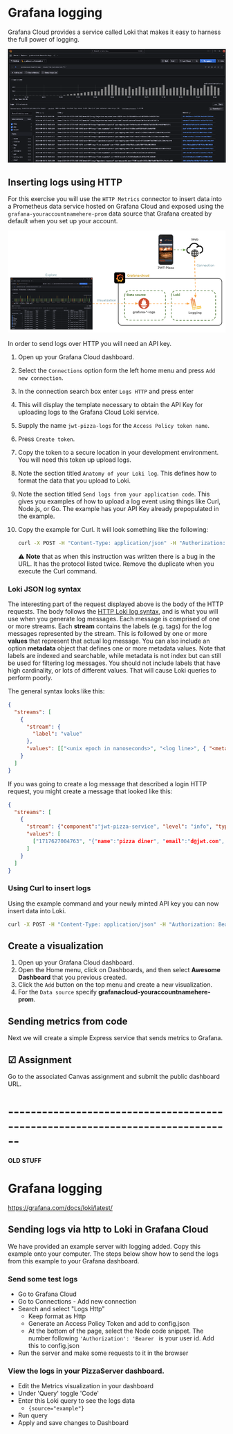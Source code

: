 # Grafana logging

Grafana Cloud provides a service called Loki that makes it easy to harness the full power of logging.

![Grafana log explorer](grafanaLogExplorer.png)

## Inserting logs using HTTP

For this exercise you will use the `HTTP Metrics` connector to insert data into a Prometheus data service hosted on Grafana Cloud and exposed using the `grafana-youraccountnamehere-prom` data source that Grafana created by default when you set up your account.

![Logging overview](loggingOverview.png)

In order to send logs over HTTP you will need an API key.

1. Open up your Grafana Cloud dashboard.
1. Select the `Connections` option form the left home menu and press `Add new connection`.
1. In the connection search box enter `Logs HTTP` and press enter
1. This will display the template necessary to obtain the API Key for uploading logs to the Grafana Cloud Loki service.
1. Supply the name `jwt-pizza-logs` for the `Access Policy token name`.
1. Press `Create token`.
1. Copy the token to a secure location in your development environment. You will need this token up upload logs.
1. Note the section titled `Anatomy of your Loki log`. This defines how to format the data that you upload to Loki.
1. Note the section titled `Send logs from your application code`. This gives you examples of how to upload a log event using things like Curl, Node.js, or Go. The example has your API Key already prepopulated in the example.
1. Copy the example for Curl. It will look something like the following:

   ```sh
   curl -X POST -H "Content-Type: application/json" -H "Authorization: Bearer 111111:glc_111111111111111111=" -d '{"streams": [{"stream": {"Language": "Curl", "source": "Shell"},"values": [["'"$(($(date +%s)*1000000000))"'", "This is my log line"]]}]}' https://https://logs-prod-006.grafana.net/loki/api/v1/push
   ```

   ⚠️ **Note** that as when this instruction was written there is a bug in the URL. It has the protocol listed twice. Remove the duplicate when you execute the Curl command.

### Loki JSON log syntax

The interesting part of the request displayed above is the body of the HTTP requests. The body follows the [HTTP Loki log syntax](https://grafana.com/docs/loki/latest/reference/loki-http-api/), and is what you will use when you generate log messages. Each message is comprised of one or more streams. Each **stream** contains the labels (e.g. tags) for the log messages represented by the stream. This is followed by one or more **values** that represent that actual log message. You can also include an option **metadata** object that defines one or more metadata values. Note that labels are indexed and searchable, while metadata is not index but can still be used for filtering log messages. You should not include labels that have high cardinality, or lots of different values. That will cause Loki queries to perform poorly.

The general syntax looks like this:

```json
{
  "streams": [
    {
      "stream": {
        "label": "value"
      },
      "values": [["<unix epoch in nanoseconds>", "<log line>", { "<metadata label>": "<metadata value>" }]]
    }
  ]
}
```

If you was going to create a log message that described a login HTTP request, you might create a message that looked like this:

```json
{
  "streams": [
    {
      "stream": {"component":"jwt-pizza-service", "level": "info", "type":"http-req"},
      "values": [
        ["1717627004763", "{"name":"pizza diner", "email":"d@jwt.com", "password":"****"}", { "userID":"32", "traceID": "0242ac120002"}]
      ]
    }
  ]
}
```

### Using Curl to insert logs

Using the example command and your newly minted API key you can now insert data into Loki.

```sh
curl -X POST -H "Content-Type: application/json" -H "Authorization: Bearer 111111:glc_e111111=" -d '{"streams": [{"stream": {"component":"jwt-pizza-service", "level": "info", "type":"http-req"},"values": [["'"$(($(date +%s)*1000000000))"'","{\"name\":\"hacker\", \"email\":\"d@jwt.com\", \"password\":\"****\"}",{"user_id": "44","traceID": "9bc86924d069e9f8ccf09192763f1120"}]]}]}' -H "Content-Type:application/json" https://logs-prod-006.grafana.net/loki/api/v1/push
```

## Create a visualization

1. Open up your Grafana Cloud dashboard.
1. Open the Home menu, click on Dashboards, and then select **Awesome Dashboard** that you previous created.
1. Click the `Add` button on the top menu and create a new visualization.
1. For the `Data source` specify **grafanacloud-youraccountnamehere-prom**.

## Sending metrics from code

Next we will create a simple Express service that sends metrics to Grafana.

## ☑ Assignment

Go to the associated Canvas assignment and submit the public dashboard URL.

# ------------------------------------------------------------------------------

**OLD STUFF**

# Grafana logging

https://grafana.com/docs/loki/latest/

## Sending logs via http to Loki in Grafana Cloud

We have provided an example server with logging added. Copy this example onto your computer.
The steps below show how to send the logs from this example to your Grafana dashboard.

### Send some test logs

- Go to Grafana Cloud
- Go to Connections - Add new connection
- Search and select "Logs Http"
  - Keep format as Http
  - Generate an Access Policy Token and add to config.json
  - At the bottom of the page, select the Node code snippet. The number following `'Authorization': 'Bearer ` is your user id. Add this to config.json
- Run the server and make some requests to it in the browser

### View the logs in your PizzaServer dashboard.

- Edit the Metrics visualization in your dashboard
- Under 'Query' toggle 'Code'
- Enter this Loki query to see the logs data
  - `{source="example"}`
- Run query
- Apply and save changes to Dashboard
